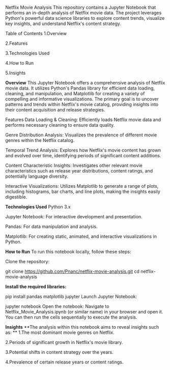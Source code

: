 Netflix Movie Analysis
This repository contains a Jupyter Notebook that performs an in-depth analysis of Netflix movie data. The project leverages Python's powerful data science libraries to explore content trends, visualize key insights, and understand Netflix's content strategy.

Table of Contents
1.Overview

2.Features

3.Technologies Used

4.How to Run

5.Insights

**Overview**
This Jupyter Notebook offers a comprehensive analysis of Netflix movie data. It utilizes Python's Pandas library for efficient data loading, cleaning, and manipulation, and Matplotlib for creating a variety of compelling and informative visualizations. The primary goal is to uncover patterns and trends within Netflix's movie catalog, providing insights into their content acquisition and release strategies.

Features
Data Loading & Cleaning: Efficiently loads Netflix movie data and performs necessary cleaning to ensure data quality.

Genre Distribution Analysis: Visualizes the prevalence of different movie genres within the Netflix catalog.

Temporal Trend Analysis: Explores how Netflix's movie content has grown and evolved over time, identifying periods of significant content additions.

Content Characteristic Insights: Investigates other relevant movie characteristics such as release year distributions, content ratings, and potentially language diversity.

Interactive Visualizations: Utilizes Matplotlib to generate a range of plots, including histograms, bar charts, and line plots, making the insights easily digestible.

**Technologies Used**
Python 3.x

Jupyter Notebook: For interactive development and presentation.

Pandas: For data manipulation and analysis.

Matplotlib: For creating static, animated, and interactive visualizations in Python.

**How to Run**
To run this notebook locally, follow these steps:

Clone the repository:

git clone https://github.com/Pnanc/netflix-movie-analysis.git
cd netflix-movie-analysis

**Install the required libraries:**

pip install pandas matplotlib jupyter
Launch Jupyter Notebook:

jupyter notebook
Open the notebook:
Navigate to Netflix_Movie_Analysis.ipynb (or similar name) in your browser and open it. You can then run the cells sequentially to execute the analysis.

**Insights**
**The analysis within this notebook aims to reveal insights such as:
**
1.The most dominant movie genres on Netflix.

2.Periods of significant growth in Netflix's movie library.

3.Potential shifts in content strategy over the years.

4.Prevalence of certain release years or content ratings.
